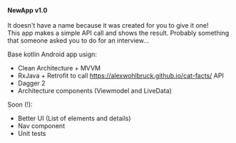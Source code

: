 <b>NewApp v1.0</b><br>
<br>
It doesn't have a name because it was created for you to give it one!<br>
This app makes a simple API call and shows the result. Probably something that someone asked you to do for an interview...

Base kotlin Android app usign:
- Clean Architecture + MVVM
- RxJava + Retrofit to call https://alexwohlbruck.github.io/cat-facts/ API
- Dagger 2
- Architecture components (Viewmodel and LiveData)

Soon (!):
- Better UI (List of elements and details)
- Nav component
- Unit tests
